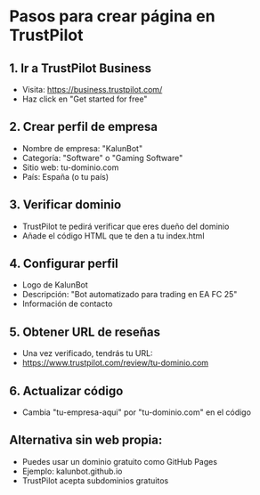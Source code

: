 # Pasos para crear página en TrustPilot

## 1. Ir a TrustPilot Business
- Visita: https://business.trustpilot.com/
- Haz click en "Get started for free"

## 2. Crear perfil de empresa
- Nombre de empresa: "KalunBot"
- Categoría: "Software" o "Gaming Software"
- Sitio web: tu-dominio.com
- País: España (o tu país)

## 3. Verificar dominio
- TrustPilot te pedirá verificar que eres dueño del dominio
- Añade el código HTML que te den a tu index.html

## 4. Configurar perfil
- Logo de KalunBot
- Descripción: "Bot automatizado para trading en EA FC 25"
- Información de contacto

## 5. Obtener URL de reseñas
- Una vez verificado, tendrás tu URL:
- https://www.trustpilot.com/review/tu-dominio.com

## 6. Actualizar código
- Cambia "tu-empresa-aqui" por "tu-dominio.com" en el código

## Alternativa sin web propia:
- Puedes usar un dominio gratuito como GitHub Pages
- Ejemplo: kalunbot.github.io
- TrustPilot acepta subdominios gratuitos
